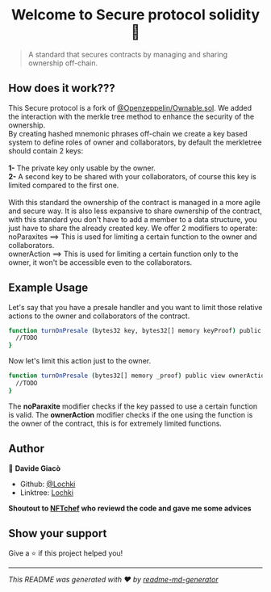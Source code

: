 <h1 align="center">Welcome to Secure protocol solidity 👋</h1>
<p>
</p>

> A standard that secures contracts by managing and sharing ownership off-chain.

## How does it work???

This Secure protocol is a fork of [@Openzeppelin/Ownable.sol](https://github.com/OpenZeppelin). We added the interaction with the merkle tree method to enhance the security of the ownership.<br>
By creating hashed mnemonic phrases off-chain we create a key based system to define roles of owner and collaborators, by default the merkletree should contain 2 keys:<br>
<br>
  **1-** The private key only usable by the owner.<br>
  **2-** A second key to be shared with your collaborators, of course this key is limited compared to the first one.
  <br>
<br>
With this standard the ownership of the contract is managed in a more agile and secure way. It is also less expansive to share ownership
of the contract, with this standard you don't have to add a member to a data structure, you just have to share the already created key.
We offer 2 modifiers to operate:<br>
noParaxites ==> This is used for limiting a certain function to the owner and collaborators.<br>
ownerAction ==> This is used for limiting a certain function only to the owner, it won't be accessible even to the collaborators.<br>

## Example Usage

Let's say that you have a presale handler and you want to limit those relative actions to the owner and collaborators of the contract.

```sh
function turnOnPresale (bytes32 key, bytes32[] memory keyProof) public view noParaxites(key, keyProof){
  //TODO
}
```
Now let's limit this action just to the owner.

```sh
function turnOnPresale (bytes32[] memory _proof) public view ownerAction(_proof){
  //TODO
}
```

The **noParaxite** modifier checks if the key passed to use a certain function is valid.
The **ownerAction** modifier checks if the one using the function is the owner of the contract, this is for extremely limited functions.


## Author

👤 **Davide Giacò**

* Github: [@Lochki](https://github.com/Lochki02)
* Linktree: [Lochki](https://linktr.ee/lochki)

__Shoutout to [NFTchef](https://github.com/nftchef) who reviewd the code and gave me some advices__

## Show your support

Give a ⭐️ if this project helped you!

***
_This README was generated with ❤️ by [readme-md-generator](https://github.com/kefranabg/readme-md-generator)_
